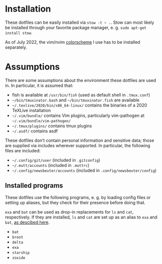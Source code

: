 # Installation

These dotfiles can be easily installed via `stow -t ~ .`. Stow can most likely
be installed through your favorite package manager, e. g. `sudo apt-get install
stow`.

As of July 2022, the vim/nvim [colorscheme] I use has to be installed
separately.

[colorscheme]: https://github.com/tomasr/molokai

# Assumptions

There are some assumptions about the environment these dotfiles are used in. In
particular, it is assumed that:

- fish is available at `/usr/bin/fish` (used as default shell in `.tmux.conf`)
- `~/bin/tmuxinator.bash` and `~/bin/tmuxinator.fish` are available
- `~/.texlive/2020/bin/x86_64-linux/` contains the binaries of a 2020 TeXLive
  installation
- `~/.vim/bundle/` contains Vim plugins, particularly vim-pathogen at
  `~/.vim/bundle/vim-pathogen/`
- `~/.tmux/plugins/` contains tmux plugins
- `~/.asdf/` contains asdf

These dotfiles don’t contain personal information and sensitive data; those are
supplied via includes wherever supported. In particular, the following files
are included:

- `~/.config/git/user` (included in `.gitconfig`)
- `~/.mutt/accounts` (included in `.muttrc`)
- `~/.config/newsbeuter/accounts` (included in `.config/newsbeuter/config`)

## Installed programs

These dotfiles use the following programs, e. g. by loading config files or
setting up aliases, but they check for their presence before doing that.

`exa` and `bat` can be used as drop-in replacements for `ls` and `cat`,
respectively. If they are installed, `ls` and `cat` are set up as an alias to
`exa` and `bat`, [as descibed here][alias].

[alias]: https://towardsdatascience.com/rust-powered-command-line-utilities-to-increase-your-productivity-eea03a4cf83a#69a8

- `bat`
- `broot`
- `delta`
- `exa`
- `starship`
- `zoxide`
